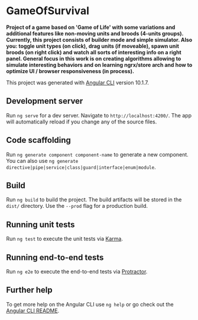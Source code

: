 # GameOfSurvival
**Project of a game based on 'Game of Life' with some variations and additional features like non-moving units and broods (4-units groups). Currently, this project consists of builder mode and simple simulator. Also you: toggle unit types (on click), drag units (if moveable), spawn unit broods (on right click) and watch all sorts of interesting info on a right panel.
General focus in this work is on creating algorithms allowing to simulate interesting behaviors and on learning ngrx/store arch and how to optimize UI / browser responsiveness (in process).**




This project was generated with [Angular CLI](https://github.com/angular/angular-cli) version 10.1.7.

## Development server

Run `ng serve` for a dev server. Navigate to `http://localhost:4200/`. The app will automatically reload if you change any of the source files.

## Code scaffolding

Run `ng generate component component-name` to generate a new component. You can also use `ng generate directive|pipe|service|class|guard|interface|enum|module`.

## Build

Run `ng build` to build the project. The build artifacts will be stored in the `dist/` directory. Use the `--prod` flag for a production build.

## Running unit tests

Run `ng test` to execute the unit tests via [Karma](https://karma-runner.github.io).

## Running end-to-end tests

Run `ng e2e` to execute the end-to-end tests via [Protractor](http://www.protractortest.org/).

## Further help

To get more help on the Angular CLI use `ng help` or go check out the [Angular CLI README](https://github.com/angular/angular-cli/blob/master/README.md).
